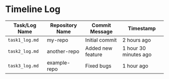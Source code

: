 # Timeline Log

| Task/Log Name       | Repository Name         | Commit Message                            | Timestamp              |
|----------------------|-------------------------|-------------------------------------------|------------------------|
| `task1_log.md`       | my-repo                | Initial commit                            | 2 hours ago            |
| `task2_log.md`       | another-repo           | Added new feature                         | 1 hour 30 minutes ago  |
| `task3_log.md`       | example-repo           | Fixed bugs                                | 1 hour ago             |
